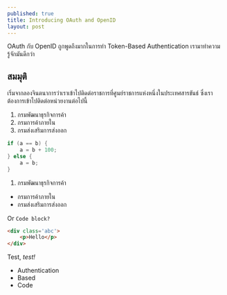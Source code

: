 ```yaml
---
published: true
title: Introducing OAuth and OpenID
layout: post
---
```

OAuth กับ OpenID ถูกพูดถึงมากในการทำ Token-Based Authentication เรามาทำความรู้จักมันดีกว่า

## สมมุติ
เริ่มจากลองจินตนาการว่าเราเข้าไปติดต่อราชการที่ศูนย์ราชการแห่งหนึ่งในประเทศสารขันธ์ ซึ่งเราต้องการเข้าไปติดต่อหน่วยงานต่อไปนี้

1. กรมพัฒนาธุรกิจการค้า
2. กรมการค้าภายใน
3. กรมส่งเสริมการส่งออก

```csharp
if (a == b) {
    a = b + 100;
} else {
    a = b;
}
```

1. กรมพัฒนาธุรกิจการค้า
* กรมการค้าภายใน
* กรมส่งเสริมการส่งออก

Or
`Code block?`

```html
<div class='abc'>
    <p>Hello</p>
</div>
```

Test, *test!*

* Authentication
* Based
* Code